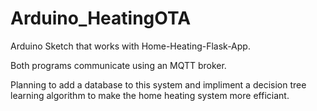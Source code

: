 # Arduino_HeatingOTA

Arduino Sketch that works with Home-Heating-Flask-App.

Both programs communicate using an MQTT broker. 

Planning to add a database to this system and impliment a decision tree learning 
algorithm to make the home heating system more efficiant. 
